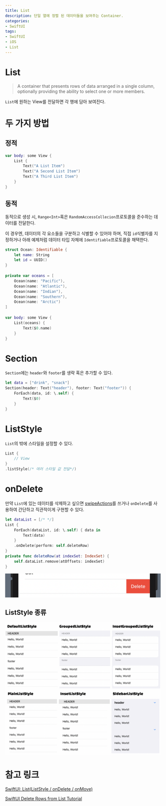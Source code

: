 ```yaml
---
title: List
description: 단일 열에 정렬 된 데이터들을 보여주는 Container.
categories:
- SwiftUI
tags:
- SwiftUI
- iOS
- List
---
```


# List
> A container that presents rows of data arranged in a single column, optionally providing the ability to select one or more members.

`List`에 원하는 View를 전달하면 각 행에 담아 보여진다.

# 두 가지 방법
## 정적
```swift
var body: some View {
    List {
        Text("A List Item")
        Text("A Second List Item")
        Text("A Third List Item")
    }
}
```

## 동적
동적으로 생성 시, `Range<Int>`혹은 `RandomAccessCollecion`프로토콜을 준수하는 데이터를 전달한다.

이 경우엔, 데이터의 각 요소들을 구분하고 식별할 수 있어야 하며, 직접 `id`식별자를 지정하거나 아래 예제처럼 데이터 타입 자체에 `Identifiable`프로토콜을 채택한다.

```swift
struct Ocean: Identifiable {
    let name: String
    let id = UUID()
}

private var oceans = [
    Ocean(name: "Pacific"),
    Ocean(name: "Atlantic"),
    Ocean(name: "Indian"),
    Ocean(name: "Southern"),
    Ocean(name: "Arctic")
]

var body: some View {
    List(oceans) {
        Text($0.name)
    }
}
```

# Section
`Section`에는 `header`와 `footer`를 생략 혹은 추가할 수 있다.

```swift
let data = ["drink", "snack"]
Section(header: Text("header"), footer: Text("footer")) {
    ForEach(data, id: \.self) {     
        Text($0)
    }
}
```

# ListStyle
`List`의 밖에 스타일을 설정할 수 있다.

```swift
List {
    // View
}
.listStyle(/* 여러 스타일 값 전달*/)
```

# onDelete
만약 `List`에 있는 데이터를 삭제하고 싶으면 [swipeActions](2022-04-11-swiftui-swipeActions.md)를 쓰거나 `onDelete`를 사용하여 간단하고 직관적이게 구현할 수 있다.

```swift
let dataList = [/* */]
List {
    ForEach(dataList, id: \.self) { data in
        Text(data)
    }
    .onDelete(perform: self.deleteRow)
}
private func deleteRow(at indexSet: IndexSet) {
    self.dataList.remove(atOffsets: indexSet)
}
```

![](/images/swiftui/list/ondelete.png)


## ListStyle 종류
![](/images/swiftui/list/swiftui-list1.png)
![](/images/swiftui/list/swiftui-list2.png)

# 참고 링크
[SwiftUI: List(ListStyle / onDelete / onMove)](https://seons-dev.tistory.com/139)

[SwiftUI Delete Rows from List Tutorial](https://www.ioscreator.com/tutorials/swiftui-delete-rows-list-tutorial)